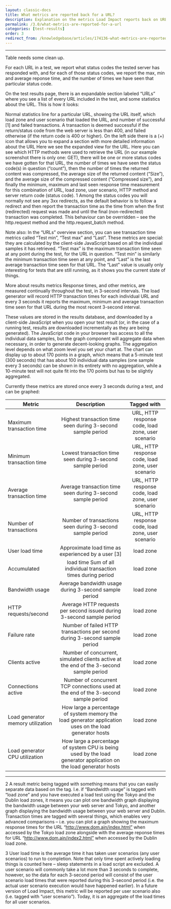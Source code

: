 ```yaml
---
layout: classic-docs
title: What metrics are reported back for a URL?
description: Explanation on the metrics Load Impact reports back on URLs in a load test
permalink: /3.0/what-metrics-are-reported-for-a-url
categories: [test-results]
order: 3
redirect_from: /knowledgebase/articles/174136-what-metrics-are-reported-for-a-url
---
```


***

Table needs some clean up.


For each URL in a test, we report what status codes the tested server has responded with, and for each of those status codes, we report the max, min and average reponse time, and the number of times we have seen that particular status code.

On the test results page, there is an expandable section labeled “URLs” where you see a list of every URL included in the test, and some statistics about the URL. This is how it looks:



Normal statistics line for a particular URL, showing the URL itself, which load zone and user scenario that loaded the URL, and number of successful [1] and failed transactions. A transaction is deemed successful if the return/status code from the web server is less than 400, and failed otherwise (if the return code is 400 or higher). On the left side there is a (+) icon that allows you to expand a section with more detailed information about the URL
Here we see the expanded view for the URL. Here you can see which HTTP methods were used to retrieve the URL (in our example screenshot there is only one: GET), there will be one or more status codes we have gotten for that URL, the number of times we have seen the status code(s) in question (“count”), then the number of times the returned content was compressed, the average size of the returned content (“Size”), and the average size of the compressed content (“Compressed size”), and finally the minimum, maximum and last seen response time measurement for this combination of URL, load zone, user scenario, HTTP method and server return code (status code).
1 Among the status codes you will normally not see any 3xx redirects, as the default behavior is to follow a redirect and then report the transaction time as the time from when the first (redirected) request was made and until the final (non-redirected) transaction was completed. This behaviour can be overridden – see the http.request method and the http.request_batch method.

Note also: In the “URLs” overview section, you can see transaction time metrics called “Test min”, “Test max” and “Last”. These metrics are special: they are calculated by the client-side JavaScript based on all the individual samples it has retrieved. “Test max” is the maximum transaction time seen at any point during the test, for the URL in question. “Test min” is similarly the minimum transaction time seen at any point, and “Last” is the last average transaction time seen for that URL. The “Last” value is usually only interesting for tests that are still running, as it shows you the current state of things.



More about results metrics
Response times, and other metrics, are measured continually throughout the test, in 3-second intervals. The load generator will record HTTP transaction times for each individual URL and every 3 seconds it reports the maximum, minimum and average transaction time seen for that URL during the most recent 3-second interval.

These values are stored in the results database, and downloaded by a client-side JavaScript when you open your test result (or, in the case of a running test, results are downloaded incrementally as they are being generated). The JavaScript code in your browser has access to all the individual data samples, but the graph component will aggregate data when necessary, in order to generate decent-looking graphs. The aggregation level depends on what zoom level you set your chart at. The chart can display up to about 170 points in a graph, which means that a 5-minute test (300 seconds) that has about 100 individual data samples (one sample every 3 seconds) can be shown in its entirety with no aggregation, while a 10-minute test will not quite fit into the 170 points but has to be slightly aggregated.

Currently these metrics are stored once every 3 seconds during a test, and can be graphed:

Metric                            | Description                                                                                                      | Tagged with
----------------------------------|:------------------------------------------------------------------------------------------------------------------:|:--------------------------------------------------:
Maximum transaction time          | Highest transaction time seen during 3-second sample period                                                      | URL, HTTP response code, load zone, user scenario
Minimum transaction time          | Lowest transaction time seen during 3-second sample period                                                       | URL, HTTP response code, load zone, user scenario
Average transaction time          | Average transaction time seen during 3-second sample period                                                      | URL, HTTP response code, load zone, user scenario
Number of transactions            | Number of transactions seen during 3-second sample period                                                        | URL, HTTP response code, load zone, user scenario
User load time                    | Approximate load time as experienced by a user [3]                                                               | load zone
Accumulated                       | load time	Sum of all individual transaction times during period                                                   | load zone
Bandwidth usage                   | Average bandwidth usage during 3-second sample period                                                            | load zone
HTTP requests/second              | Average HTTP requests per second issued during 3-second sample period                                            | load zone
Failure rate                      | Number of failed HTTP transactions per second during 3-second sample period                                      | load zone
Clients active                    | Number of concurrent, simulated clients active at the end of the 3-second sample period                          | load zone
Connections active                | Number of concurrent TCP connections used at the end of the 3-second sample period                               | load zone
Load generator memory utilization | How large a percentage of system memory the load generator application uses on the load generator hosts          | load zone
Load generator CPU utilization    | How large a percentage of system CPU is being used by the load generator application on the load generator hosts | load zone


***


2 A result metric being tagged with something means that you can easily separate data based on the tag. I.e. if “Bandwidth usage” is tagged with “load zone” and you have executed a load test using the Tokyo and the Dublin load zones, it means you can plot one bandwidth graph displaying the bandwidth usage between your web server and Tokyo, and another graph displaying the bandwidth usage between your web server and Dublin. Transaction times are tagged with several things, which enables very advanced comparisons – i.e. you can plot a graph showing the maximum response times for the URL “http://www.dom.ain/index.html” when accessed by the Tokyo load zone alongside with the average reponse times for URL “http://www.dom.ain/index2.html” when accessed by the Dublin load zone.

3 User load time is the average time it has taken user scenarios (any user scenarios) to run to completion. Note that only time spent actively loading things is counted here – sleep statements in a load script are excluded. A user scenario will commonly take a lot more than 3 seconds to complete, however, so the data for each 3-second period will consist of the user scenario load times that were reported during this 3-second period (i.e. the actual user scenario execution would have happened earlier). In a future version of Load Impact, this metric will be reported per user scenario also (i.e. tagged with “user scenario”). Today, it is an aggregate of the load times for all user scenarios.
